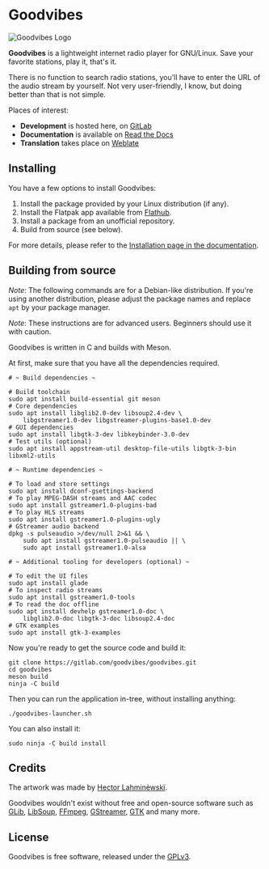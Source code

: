 Goodvibes
=========

![Goodvibes Logo](https://gitlab.com/goodvibes/goodvibes/raw/master/data/icons/hicolor/256x256/apps/io.gitlab.Goodvibes.png)

**Goodvibes** is a lightweight internet radio player for GNU/Linux. Save your
favorite stations, play it, that's it.

There is no function to search radio stations, you'll have to enter the URL of
the audio stream by yourself. Not very user-friendly, I know, but doing better
than that is not simple.

Places of interest:
- **Development** is hosted here, on [GitLab](https://gitlab.com/goodvibes/goodvibes)
- **Documentation** is available on [Read the Docs](https://goodvibes.readthedocs.io)
- **Translation** takes place on [Weblate](https://hosted.weblate.org/projects/goodvibes)



## Installing

You have a few options to install Goodvibes:

1. Install the package provided by your Linux distribution (if any).
2. Install the Flatpak app available from [Flathub][].
3. Install a package from an unofficial repository.
4. Build from source (see below).

For more details, please refer to the [Installation page in the documentation][installation].

[flathub]: https://flathub.org/apps/details/io.gitlab.Goodvibes
[installation]: https://goodvibes.readthedocs.io/en/stable/installation.html



## Building from source

*Note*: The following commands are for a Debian-like distribution. If you're
using another distribution, please adjust the package names and replace `apt`
by your package manager.

*Note*: These instructions are for advanced users. Beginners should use it with
caution.

Goodvibes is written in C and builds with Meson.

At first, make sure that you have all the dependencies required.

```console
# ~ Build dependencies ~

# Build toolchain
sudo apt install build-essential git meson
# Core dependencies
sudo apt install libglib2.0-dev libsoup2.4-dev \
    libgstreamer1.0-dev libgstreamer-plugins-base1.0-dev
# GUI dependencies
sudo apt install libgtk-3-dev libkeybinder-3.0-dev
# Test utils (optional)
sudo apt install appstream-util desktop-file-utils libgtk-3-bin libxml2-utils

# ~ Runtime dependencies ~

# To load and store settings
sudo apt install dconf-gsettings-backend
# To play MPEG-DASH streams and AAC codec
sudo apt install gstreamer1.0-plugins-bad
# To play HLS streams
sudo apt install gstreamer1.0-plugins-ugly
# GStreamer audio backend
dpkg -s pulseaudio >/dev/null 2>&1 && \
    sudo apt install gstreamer1.0-pulseaudio || \
    sudo apt install gstreamer1.0-alsa

# ~ Additional tooling for developers (optional) ~

# To edit the UI files
sudo apt install glade
# To inspect radio streams
sudo apt install gstreamer1.0-tools
# To read the doc offline
sudo apt install devhelp gstreamer1.0-doc \
    libglib2.0-doc libgtk-3-doc libsoup2.4-doc
# GTK examples
sudo apt install gtk-3-examples
```

Now you're ready to get the source code and build it:

```console
git clone https://gitlab.com/goodvibes/goodvibes.git
cd goodvibes
meson build
ninja -C build
```

Then you can run the application in-tree, without installing anything:

```console
./goodvibes-launcher.sh
```

You can also install it:

```console
sudo ninja -C build install
```



## Credits

The artwork was made by [Hector Lahminèwskï](https://lahminewski-lab.net/).

Goodvibes wouldn't exist without free and open-source software such as
[GLib][], [LibSoup][], [FFmpeg][], [GStreamer][], [GTK][] and many more.

[glib]:      https://wiki.gnome.org/Projects/GLib
[libsoup]:   https://wiki.gnome.org/Projects/libsoup
[ffmpeg]:    https://www.ffmpeg.org/
[gstreamer]: https://gstreamer.freedesktop.org/
[gtk]:       https://www.gtk.org/



## License

Goodvibes is free software, released under the [GPLv3](https://www.gnu.org/licenses/gpl-3.0.html).
